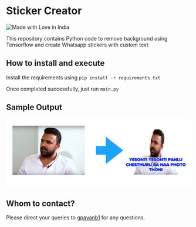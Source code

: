 # Sticker Creator

![Made with Love in India](https://madewithlove.org.in/badge.svg)

This repository contains Python code to 
remove background using Tensorflow and 
create Whatsapp stickers with custom text

## How to install and execute
Install the requirements using `pip install -r requirements.txt`

Once completed successfully, just run `main.py`

## Sample Output

![sample](images/sample.png)

## Whom to contact?

Please direct your queries to [gpavanb1](http://github.com/gpavanb1)
for any questions.
